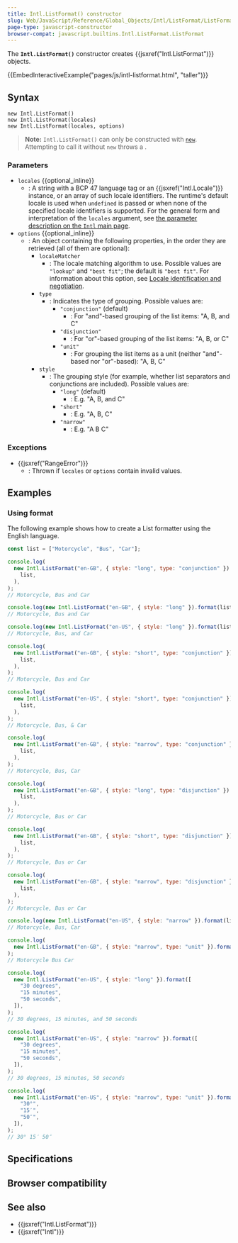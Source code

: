 ```yaml
---
title: Intl.ListFormat() constructor
slug: Web/JavaScript/Reference/Global_Objects/Intl/ListFormat/ListFormat
page-type: javascript-constructor
browser-compat: javascript.builtins.Intl.ListFormat.ListFormat
---
```




The **`Intl.ListFormat()`** constructor creates {{jsxref("Intl.ListFormat")}} objects.

{{EmbedInteractiveExample("pages/js/intl-listformat.html", "taller")}}

## Syntax

```js-nolint
new Intl.ListFormat()
new Intl.ListFormat(locales)
new Intl.ListFormat(locales, options)
```

> **Note:** `Intl.ListFormat()` can only be constructed with [`new`](/Web/JavaScript/Reference/Operators/new). Attempting to call it without `new` throws a .

### Parameters

- `locales` {{optional_inline}}
  - : A string with a BCP 47 language tag or an {{jsxref("Intl.Locale")}} instance, or an array of such locale identifiers. The runtime's default locale is used when `undefined` is passed or when none of the specified locale identifiers is supported. For the general form and interpretation of the `locales` argument, see [the parameter description on the `Intl` main page](/Web/JavaScript/Reference/Global_Objects/Intl#locales_argument).
- `options` {{optional_inline}}
  - : An object containing the following properties, in the order they are retrieved (all of them are optional):
    - `localeMatcher`
      - : The locale matching algorithm to use. Possible values are `"lookup"` and `"best fit"`; the default is `"best fit"`. For information about this option, see [Locale identification and negotiation](/Web/JavaScript/Reference/Global_Objects/Intl#locale_identification_and_negotiation).
    - `type`
      - : Indicates the type of grouping. Possible values are:
        - `"conjunction"` (default)
          - : For "and"-based grouping of the list items: "A, B, and C"
        - `"disjunction"`
          - : For "or"-based grouping of the list items: "A, B, or C"
        - `"unit"`
          - : For grouping the list items as a unit (neither "and"-based nor "or"-based): "A, B, C"
    - `style`
      - : The grouping style (for example, whether list separators and conjunctions are included). Possible values are:
        - `"long"` (default)
          - : E.g. "A, B, and C"
        - `"short"`
          - : E.g. "A, B, C"
        - `"narrow"`
          - : E.g. "A B C"

### Exceptions

- {{jsxref("RangeError")}}
  - : Thrown if `locales` or `options` contain invalid values.

## Examples

### Using format

The following example shows how to create a List formatter using the English language.

```js
const list = ["Motorcycle", "Bus", "Car"];

console.log(
  new Intl.ListFormat("en-GB", { style: "long", type: "conjunction" }).format(
    list,
  ),
);
// Motorcycle, Bus and Car

console.log(new Intl.ListFormat("en-GB", { style: "long" }).format(list));
// Motorcycle, Bus and Car

console.log(new Intl.ListFormat("en-US", { style: "long" }).format(list));
// Motorcycle, Bus, and Car

console.log(
  new Intl.ListFormat("en-GB", { style: "short", type: "conjunction" }).format(
    list,
  ),
);
// Motorcycle, Bus and Car

console.log(
  new Intl.ListFormat("en-US", { style: "short", type: "conjunction" }).format(
    list,
  ),
);
// Motorcycle, Bus, & Car

console.log(
  new Intl.ListFormat("en-GB", { style: "narrow", type: "conjunction" }).format(
    list,
  ),
);
// Motorcycle, Bus, Car

console.log(
  new Intl.ListFormat("en-GB", { style: "long", type: "disjunction" }).format(
    list,
  ),
);
// Motorcycle, Bus or Car

console.log(
  new Intl.ListFormat("en-GB", { style: "short", type: "disjunction" }).format(
    list,
  ),
);
// Motorcycle, Bus or Car

console.log(
  new Intl.ListFormat("en-GB", { style: "narrow", type: "disjunction" }).format(
    list,
  ),
);
// Motorcycle, Bus or Car

console.log(new Intl.ListFormat("en-US", { style: "narrow" }).format(list));
// Motorcycle, Bus, Car

console.log(
  new Intl.ListFormat("en-GB", { style: "narrow", type: "unit" }).format(list),
);
// Motorcycle Bus Car

console.log(
  new Intl.ListFormat("en-US", { style: "long" }).format([
    "30 degrees",
    "15 minutes",
    "50 seconds",
  ]),
);
// 30 degrees, 15 minutes, and 50 seconds

console.log(
  new Intl.ListFormat("en-US", { style: "narrow" }).format([
    "30 degrees",
    "15 minutes",
    "50 seconds",
  ]),
);
// 30 degrees, 15 minutes, 50 seconds

console.log(
  new Intl.ListFormat("en-US", { style: "narrow", type: "unit" }).format([
    "30°",
    "15′",
    "50″",
  ]),
);
// 30° 15′ 50″
```

## Specifications



## Browser compatibility



## See also

- {{jsxref("Intl.ListFormat")}}
- {{jsxref("Intl")}}
